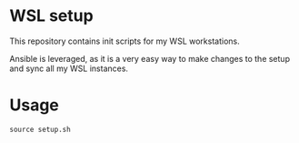 # WSL setup

This repository contains init scripts for my WSL workstations.

Ansible is leveraged, as it is a very easy way to make changes to the setup and sync all my WSL instances.

# Usage

```shell
source setup.sh
```
